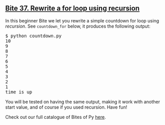 ## [Bite 37. Rewrite a for loop using recursion](https://codechalleng.es/bites/37/)

<p>In this beginner Bite we let you rewrite a simple countdown for loop using <i>recursion</i>. See <code>countdown_for</code> below, it produces the following output:</p><pre>$ python countdown.py
10
9
8
7
6
5
4
3
2
1
time is up
</pre><p>You will be tested on having the same output, making it work with another start value, and of course if you used recursion. Have fun!</p>

Check out our full catalogue of Bites of Py [here](https://codechalleng.es/bites/catalogue).